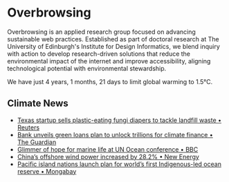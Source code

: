 # Overbrowsing

Overbrowsing is an applied research group focused on advancing sustainable web practices. Established as part of doctoral research at The University of Edinburgh's Institute for Design Informatics, we blend inquiry with action to develop research-driven solutions that reduce the environmental impact of the internet and improve accessibility, aligning technological potential with environmental stewardship.

<!-- clock-time -->
We have just 4 years, 1 months, 21 days to limit global warming to 1.5°C.
<!-- /clock-time -->

## Climate News
<!-- clock-news -->
- [Texas startup sells plastic-eating fungi diapers to tackle landfill waste • Reuters](https://www.reuters.com/sustainability/climate-energy/texas-startup-sells-plastic-eating-fungi-diapers-tackle-landfill-waste-2025-06-16/ )
- [Bank unveils green loans plan to unlock trillions for climate finance • The Guardian](https://www.theguardian.com/global-development/2025/jun/16/public-money-green-loans-climate-finance )
- [Glimmer of hope for marine life at UN Ocean conference • BBC ](https://www.bbc.com/news/articles/cq69e4j6jz8o )
- [China’s offshore wind power increased by 28.2% • New Energy](https://newenergy.in-en.com/html/newenergy-2442301.shtml )
- [Pacific island nations launch plan for world’s first Indigenous-led ocean reserve • Mongabay](https://news.mongabay.com/short-article/2025/06/pacific-islands-launch-plan-for-worlds-first-indigenous-led-ocean-reserve/ )
<!-- /clock-news -->
